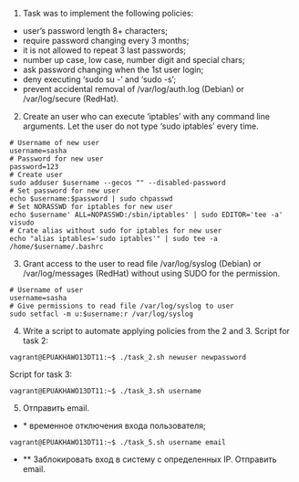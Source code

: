 1) Task was to implement the following policies: <br>
- user’s password length 8+ characters; <br>
- require password changing every 3 months; <br>
- it is not allowed to repeat 3 last passwords; <br>
- number up case, low case, number digit and special chars; <br>
- ask password changing when the 1st user login; <br>
- deny executing ‘sudo su -’ and ‘sudo -s’; <br>
- prevent accidental removal of /var/log/auth.log (Debian) or /var/log/secure (RedHat). 

2) Create an user who can execute ‘iptables’ with any command line arguments. Let the user do not type ‘sudo iptables’ every time. 
```
# Username of new user
username=sasha
# Password for new user
password=123
# Create user
sudo adduser $username --gecos "" --disabled-password
# Set password for new user
echo $username:$password | sudo chpasswd
# Set NORASSWD for iptables for new user
echo $username' ALL=NOPASSWD:/sbin/iptables' | sudo EDITOR='tee -a' visudo
# Crate alias without sudo for iptables for new user
echo "alias iptables='sudo iptables'" | sudo tee -a /home/$username/.bashrc
```
3)  Grant access to the user to read file /var/log/syslog (Debian) or /var/log/messages (RedHat) without using SUDO for the permission.
```
# Username of user
username=sasha
# Give permissions to read file /var/log/syslog to user
sudo setfacl -m u:$username:r /var/log/syslog
```
4) Write a script to automate applying policies from the 2 and 3. 
Script for task 2:
```
vagrant@EPUAKHAWO13DT11:~$ ./task_2.sh newuser newpassword
```
Script for task 3:
```
vagrant@EPUAKHAWO13DT11:~$ ./task_3.sh username
```
5) Отправить email. 

- \* временное отключения входа пользователя;
```
vagrant@EPUAKHAWO13DT11:~$ ./task_5.sh username email
```
- \*\* Заблокировать вход в систему с определенных IP. Отправить email.
